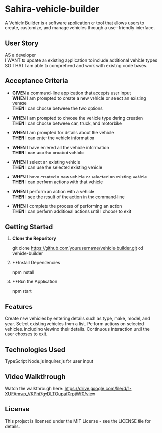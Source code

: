 # Sahira-vehicle-builder
A Vehicle Builder is a software application or tool that allows users to create, customize, and manage vehicles through a user-friendly interface.

## User Story
AS a developer  
I WANT to update an existing application to include additional vehicle types  
SO THAT I am able to comprehend and work with existing code bases.

## Acceptance Criteria

- **GIVEN** a command-line application that accepts user input  
  **WHEN** I am prompted to create a new vehicle or select an existing vehicle  
  **THEN** I can choose between the two options

- **WHEN** I am prompted to choose the vehicle type during creation  
  **THEN** I can choose between car, truck, and motorbike

- **WHEN** I am prompted for details about the vehicle  
  **THEN** I can enter the vehicle information

- **WHEN** I have entered all the vehicle information  
  **THEN** I can use the created vehicle

- **WHEN** I select an existing vehicle  
  **THEN** I can use the selected existing vehicle

- **WHEN** I have created a new vehicle or selected an existing vehicle  
  **THEN** I can perform actions with that vehicle

- **WHEN** I perform an action with a vehicle  
  **THEN** I see the result of the action in the command-line

- **WHEN** I complete the process of performing an action  
  **THEN** I can perform additional actions until I choose to exit


## Getting Started

1. **Clone the Repository**
  
   git clone https://github.com/yourusername/vehicle-builder.git
   cd vehicle-builder

2. **Install Dependencies

   npm install

3. **Run the Application

   npm start

## Features
Create new vehicles by entering details such as type, make, model, and year.
Select existing vehicles from a list.
Perform actions on selected vehicles, including viewing their details.
Continuous interaction until the user chooses to exit.

## Technologies Used
TypeScript
Node.js
Inquirer.js for user input

## Video Walkthrough
Watch the walkthrough here: https://drive.google.com/file/d/1-XUFAmwp_VKPhi7gyDLTOupafCrpjWf0/view

## License
This project is licensed under the MIT License - see the LICENSE file for details.